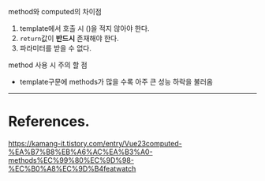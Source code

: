 method와 computed의 차이점

1. template에서 호출 시 ()을 적지 않아야 한다.
2. `return`값이 **반드시**
   존재해야 한다.
3. 파라미터를 받을 수 없다.

method 사용 시 주의 할 점

- template구문에 methods가 많을 수록 아주 큰 성능 하락을 불러옴

---

# References.

<https://kamang-it.tistory.com/entry/Vue23computed-%EA%B7%B8%EB%A6%AC%EA%B3%A0-methods%EC%99%80%EC%9D%98-%EC%B0%A8%EC%9D%B4featwatch>
